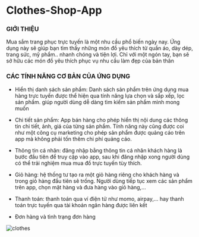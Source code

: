 # Clothes-Shop-App

### GIỚI THIỆU
Mua sắm trang phục trực tuyến là một nhu cầu phổ biến ngày nay. Ứng dụng này sẽ giúp bạn tìm thấy những món đồ yêu thích từ quần áo, dày dép, trang sức, mỹ phẩm.. nhanh chóng và tiện lợi. Chỉ với một ngón tay, bạn sẽ sở hữu các món đồ yêu thích phục vụ nhu cầu làm đẹp của bản thân 

### CÁC TÍNH NĂNG CƠ BẢN CỦA ỨNG DỤNG
- Hiển thị danh sách sản phẩm: Danh sách sản phẩm trên ứng dụng mua hàng trực tuyến được thể hiện qua tính năng lựa chọn và sắp xếp, lọc sản phẩm. giúp người dùng dễ dàng tìm kiếm sản phẩm mình mong muốn

- Chi tiết sản phẩm: App bán hàng cho phép hiển thị nội dung các thông tin chi tiết, ảnh, giá của từng sản phẩm. Tính năng này cũng được coi như một công cụ marketing cho phép sản phẩm được quảng cáo trên app mà không phải tốn thêm chi phí quảng cáo.

- Thông tin cá nhân: đăng nhập bằng thông tin cá nhân khách hàng là bước đầu tiên để truy cập vào app, sau khi đăng nhập xong người dùng có thể trải nghiệm mua mua đồ trực tuyến tùy thích.

- Giỏ hàng: hệ thống tư tạo ra một giỏ hàng riêng cho khách hàng và trong giỏ hàng đầu tiên sẽ trống. Người dùng tiếp tục xem các sản phẩm trên app, chọn mặt hàng và đưa hàng vào giỏ hàng,…

- Thanh toán: thanh toán qua ví điện tử như momo, airpay,… hay thanh toán trực tuyến qua tài khoản ngân hàng được liên kết

- Đơn hàng và tình trạng đơn hàng

![clothes](https://user-images.githubusercontent.com/73011753/112593256-d30c2280-8e39-11eb-8f7f-75cc67353ce0.png)
